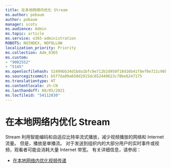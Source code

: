 ```yaml
---
title: 在本地网络内优化 Stream
ms.author: pebaum
author: pebaum
manager: scotv
ms.audience: Admin
ms.topic: article
ms.service: o365-administration
ROBOTS: NOINDEX, NOFOLLOW
localization_priority: Priority
ms.collection: Adm_O365
ms.custom:
- "9002552"
- "5145"
ms.openlocfilehash: 52499bb34d1bda1bfc9e712b2d950f18d16b41f8ef0e721c96b189b07f1cd461
ms.sourcegitcommit: b5f7da89a650d2915dc652449623c78be6247175
ms.translationtype: HT
ms.contentlocale: zh-CN
ms.lasthandoff: 08/05/2021
ms.locfileid: "54112830"
---
```

# <a name="optimizing-stream-within-my-local-network"></a>在本地网络内优化 Stream

Stream 利用智能编码和自适应比特率流式播放，减少视频播放的网络和 Internet 流量。 但是，播放是单播流。 对于发送到组织内的大部分用户的实时事件或视频，观看者可能会消耗大量 Internet 带宽。 有关详细信息，请参阅：

- [在本地网络内优化视频传递](https://docs.microsoft.com/stream/network-overview#optimizing-video-delivery-within-my-local-network)
